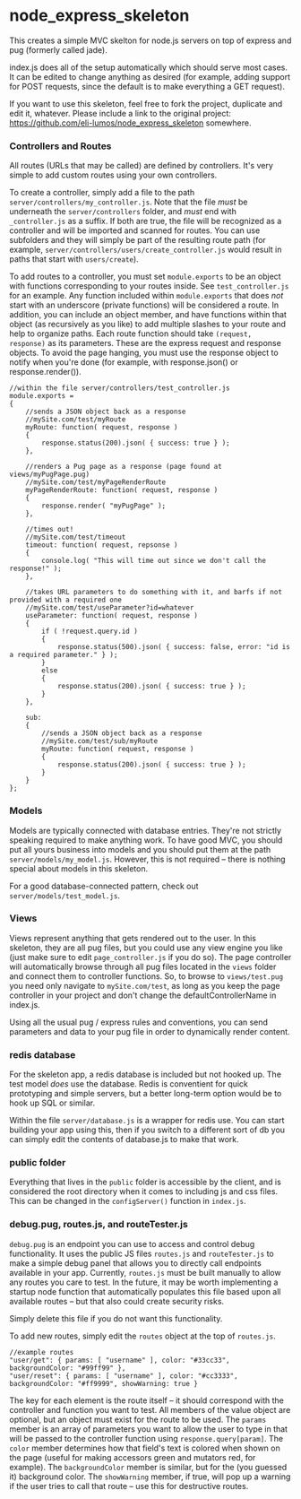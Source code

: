 # node\_express\_skeleton

This creates a simple MVC skelton for node.js servers on top of express and pug (formerly called jade).

index.js does all of the setup automatically which should serve most cases. It can be edited to change anything as desired (for example, adding support for POST requests, since the default is to make everything a GET request).

If you want to use this skeleton, feel free to fork the project, duplicate and edit it, whatever. Please include a link to the original project: https://github.com/eli-lumos/node_express_skeleton somewhere.

### Controllers and Routes

All routes (URLs that may be called) are defined by controllers. It's very simple to add custom routes using your own controllers.

To create a controller, simply add a file to the path `server/controllers/my_controller.js`. Note that the file *must* be underneath the `server/controllers` folder, and *must* end with `_controller.js` as a suffix. If both are true, the file will be recognized as a controller and will be imported and scanned for routes. You can use subfolders and they will simply be part of the resulting route path (for example, `server/controllers/users/create_controller.js` would result in paths that start with `users/create`).

To add routes to a controller, you must set `module.exports` to be an object with functions corresponding to your routes inside. See `test_controller.js` for an example. Any function included within `module.exports` that does *not* start with an underscore (private functions) will be considered a route. In addition, you can include an object member, and have functions within that object (as recursively as you like) to add multiple slashes to your route and help to organize paths. Each route function should take `(request, response)` as its parameters. These are the express request and response objects. To avoid the page hanging, you must use the response object to notify when you're done (for example, with response.json() or response.render()).

    //within the file server/controllers/test_controller.js
    module.exports =
    {
        //sends a JSON object back as a response
        //mySite.com/test/myRoute
        myRoute: function( request, response )
        {
            response.status(200).json( { success: true } );
        },
    
        //renders a Pug page as a response (page found at views/myPugPage.pug)
        //mySite.com/test/myPageRenderRoute
        myPageRenderRoute: function( request, response )
        {
            response.render( "myPugPage" );
        },
    
        //times out!
        //mySite.com/test/timeout    
        timeout: function( request, repsonse )
        {
            console.log( "This will time out since we don't call the response!" );
        },
    
        //takes URL parameters to do something with it, and barfs if not provided with a required one
        //mySite.com/test/useParameter?id=whatever
        useParameter: function( request, response )
        {
            if ( !request.query.id )
            {
                response.status(500).json( { success: false, error: "id is a required parameter." } );
            }
            else
            {
                response.status(200).json( { success: true } );
            }
        },
    
        sub:
        {
            //sends a JSON object back as a response
            //mySite.com/test/sub/myRoute
            myRoute: function( request, response )
            {
                response.status(200).json( { success: true } );
            }
        }
    };

### Models

Models are typically connected with database entries. They're not strictly speaking required to make anything work. To have good MVC, you should put all yours business into models and you should put them at the path `server/models/my_model.js`. However, this is not required – there is nothing special about models in this skeleton.

For a good database-connected pattern, check out `server/models/test_model.js`.

### Views

Views represent anything that gets rendered out to the user. In this skeleton, they are all pug files, but you could use any view engine you like (just make sure to edit `page_controller.js` if you do so). The page controller will automatically browse through all pug files located in the `views` folder and connect them to controller functions. So, to browse to `views/test.pug` you need only navigate to `mySite.com/test`, as long as you keep the page controller in your project and don't change the defaultControllerName in index.js.

Using all the usual pug / express rules and conventions, you can send parameters and data to your pug file in order to dynamically render content.

### redis database

For the skeleton app, a redis database is included but not hooked up. The test model *does* use the database. Redis is conventient for quick prototyping and simple servers, but a better long-term option would be to hook up SQL or similar.

Within the file `server/database.js` is a wrapper for redis use. You can start building your app using this, then if you switch to a different sort of db you can simply edit the contents of database.js to make that work.

### public folder

Everything that lives in the `public` folder is accessible by the client, and is considered the root directory when it comes to including js and css files. This can be changed in the `configServer()` function in `index.js`.

### debug.pug, routes.js, and routeTester.js

`debug.pug` is an endpoint you can use to access and control debug functionality. It uses the public JS files `routes.js` and `routeTester.js` to make a simple debug panel that allows you to directly call endpoints available in your app. Currently, `routes.js` must be built manually to allow any routes you care to test. In the future, it may be worth implementing a startup node function that automatically populates this file based upon all available routes – but that also could create security risks.

Simply delete this file if you do not want this functionality.

To add new routes, simply edit the `routes` object at the top of `routes.js`.

    //example routes
    "user/get": { params: [ "username" ], color: "#33cc33", backgroundColor: "#99ff99" },
    "user/reset": { params: [ "username" ], color: "#cc3333", backgroundColor: "#ff9999", showWarning: true }

The key for each element is the route itself – it should correspond with the controller and function you want to test. All members of the value object are optional, but an object must exist for the route to be used. The `params` member is an array of parameters you want to allow the user to type in that will be passed to the controller function using `response.query[param]`. The `color` member determines how that field's text is colored when shown on the page (useful for making accessors green and mutators red, for example). The `backgroundColor` member is similar, but for the (you guessed it) background color. The `showWarning` member, if true, will pop up a warning if the user tries to call that route – use this for destructive routes.